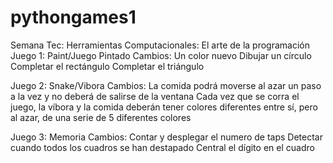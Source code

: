 # pythongames1
Semana Tec: Herramientas Computacionales: El arte de la programación
Juego 1: Paint/Juego Pintado 
Cambios: 
Un color nuevo
Dibujar un círculo
Completar el rectángulo
Completar el triángulo

Juego 2: Snake/Vibora
Cambios:
La comida podrá moverse al azar un paso a la vez y no deberá de salirse de la ventana
Cada vez que se corra el juego, la víbora y la comida deberán tener colores diferentes entre sí, pero al azar, de una serie de 5 diferentes colores

Juego 3: Memoria
Cambios: 
Contar y desplegar el numero de taps
Detectar cuando todos los cuadros se han destapado
Central el dígito en el cuadro
